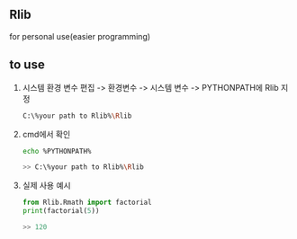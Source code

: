 ## Rlib
for personal use(easier programming)

## to use

1. 시스템 환경 변수 편집 -> 환경변수 -> 시스템 변수 -> PYTHONPATH에 Rlib 지정
    ```bash
    C:\%your path to Rlib%\Rlib
    ```
2. cmd에서 확인
    ```bash
    echo %PYTHONPATH%
    
    >> C:\%your path to Rlib%\Rlib
    ```
3. 실제 사용 예시
    ```py
    from Rlib.Rmath import factorial
    print(factorial(5))

    >> 120
    ```